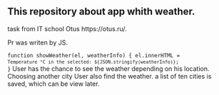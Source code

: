 <h2>This repository about app whith weather.</h2>
task from IT school Otus https://otus.ru/.

Pr was writen by JS. 

<code>function showWeather(el, weatherInfo) {
        el.innerHTML = `Temperature °C in the selected: ${JSON.stringify(weatherInfo)}`;
    }</code>
User has the chance to see the weather depending on his location. Choosing another city User also find the weather.
a list of ten cities is saved, which can be view later.




